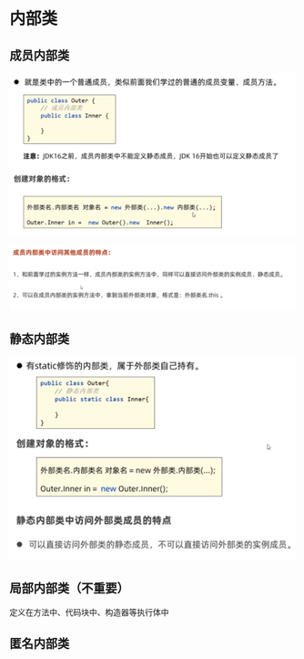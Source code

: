 # 内部类

## 成员内部类

![](images/2024-03-17-22-27-10.png)

![](images/2024-03-17-22-27-20.png)

## 静态内部类

![](images/2024-03-17-22-40-24.png)

## 局部内部类（不重要）

定义在方法中、代码块中、构造器等执行体中

## 匿名内部类

